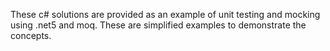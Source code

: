 These c# solutions are provided as an example of unit testing and mocking using .net5 and moq. These are simplified examples to demonstrate the concepts.